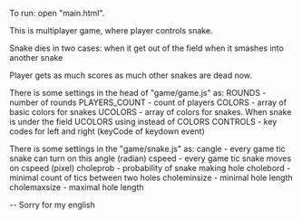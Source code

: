 To run: open "main.html".

This is multiplayer game, where player controls snake.

Snake dies in two cases:
    when it get out of the field
    when it smashes into another snake

Player gets as much scores as much other snakes are dead now.

There is some settings in the head of "game/game.js" as:
    ROUNDS - number of rounds
    PLAYERS_COUNT - count of players
    COLORS - array of basic colors for snakes
    UCOLORS - array of colors for snakes. When snake is under the field UCOLORS using instead of COLORS
    CONTROLS - key codes for left and right (keyCode of keydown event)

There is some settings in the "game/snake.js" as:
    cangle - every game tic snake can turn on this angle (radian)
    cspeed - every game tic snake moves on cspeed (pixel)
    choleprob - probability of snake making hole
    cholebord - minimal count of tics between two holes
    choleminsize - minimal hole length
    cholemaxsize - maximal hole length


--
Sorry for my english